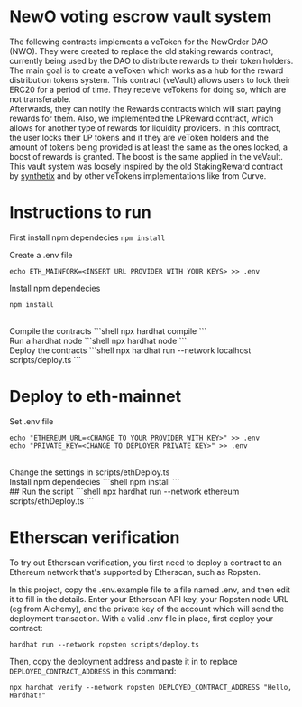 # NewO voting escrow vault system
The following contracts implements a veToken for the NewOrder DAO (NWO).
They were created to replace the old staking rewards contract, currently
being used by the DAO to distribute rewards to their token holders.
<br>
The main goal is to create a veToken which works as a hub for
the reward distribution tokens system. This contract (veVault)
allows users to lock their ERC20 for a period of time. They receive
veTokens for doing so, which are not transferable.
<br>
Afterwards, they can notify the Rewards contracts which will
start paying rewards for them. Also, we implemented the LPReward
contract, which allows for another type of rewards for liquidity
providers. In this contract, the user locks their LP tokens and
if they are veToken holders and the amount of tokens being
provided is at least the same as the ones locked, a boost of rewards
is granted. The boost is the same applied in the veVault.
<br>
This vault system was loosely inspired by the old StakingReward contract
by [synthetix](https://github.com/Synthetixio/synthetix) and by other
veTokens implementations like from Curve. 

# Instructions to run
First install npm dependecies
`npm install`

Create a .env file
```shell
echo ETH_MAINFORK=<INSERT URL PROVIDER WITH YOUR KEYS> >> .env
```

Install npm dependecies
```shell
npm install
```
<br>
Compile the contracts 
```shell
npx hardhat compile
```
<br>
Run a hardhat node
```shell
npx hardhat node
```
<br>
Deploy the contracts
```shell
npx hardhat run --network localhost scripts/deploy.ts
```
<br>

# Deploy to eth-mainnet
Set .env file
```shell
echo "ETHEREUM_URL=<CHANGE TO YOUR PROVIDER WITH KEY>" >> .env
echo "PRIVATE_KEY=<CHANGE TO DEPLOYER PRIVATE KEY>" >> .env
```
<br>
Change the settings in scripts/ethDeploy.ts
<br>
Install npm dependecies
```shell
npm install
```
<br>
## Run the script
```shell
npx hardhat run --network ethereum scripts/ethDeploy.ts
```

# Etherscan verification

To try out Etherscan verification, you first need to deploy a contract to an Ethereum network that's supported by Etherscan, such as Ropsten.

In this project, copy the .env.example file to a file named .env, and then edit it to fill in the details. Enter your Etherscan API key, your Ropsten node URL (eg from Alchemy), and the private key of the account which will send the deployment transaction. With a valid .env file in place, first deploy your contract:

```shell
hardhat run --network ropsten scripts/deploy.ts
```

Then, copy the deployment address and paste it in to replace `DEPLOYED_CONTRACT_ADDRESS` in this command:

```shell
npx hardhat verify --network ropsten DEPLOYED_CONTRACT_ADDRESS "Hello, Hardhat!"
```